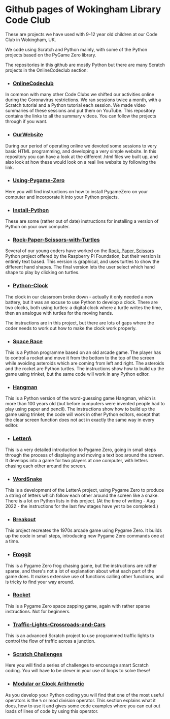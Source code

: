 # Github pages of Wokingham Library Code Club

These are projects we have used with 9-12 year old children at our Code Club in Wokingham, UK.

We code using Scratch and Python mainly, with some of the Python projects based on the PyGame Zero library.

The repositories in this github are mostly Python but there are many Scratch projects in the OnlineCodeclub section:

* ### [OnlineCodeclub](https://github.com/WokLibCodeClub/OnlineCodeclub) 

In common with many other Code Clubs we shifted our activities online during the Coronavirus restrictions. We ran sessions twice a month, with a Scratch tutorial and a Python tutorial each session. We made video summaries of these sessions and put them on YouTube. This repository contains the links to all the summary videos. You can follow the projects through if you want.

* ### [OurWebsite](https://github.com/WokLibCodeClub/OurWebsite) 

During our period of operating online we devoted some sessions to very basic HTML programming, and developing a very simple website. In this repository you can have a look at the different .html files we built up, and also look at how these would look on a real live website by following the link.

* ### [Using-Pygame-Zero](https://github.com/WokLibCodeClub/Using-Pygame-Zero) 

Here you will find instructions on how to install PygameZero on your computer and incorporate it into your Python projects.

* ### [Install-Python](https://github.com/WokLibCodeClub/Install-Python) 

These are some (rather out of date) instructions for installing a version of Python on your own computer.

* ### [Rock-Paper-Scissors-with-Turtles](https://github.com/WokLibCodeClub/Rock-Paper-Scissors-with-Turtles) 

Several of our young coders have worked on the [Rock, Paper, Scissors](https://projects.raspberrypi.org/en/projects/rock-paper-scissors) Python project offered by the Raspberry Pi Foundation, but their version is entirely text based. This version is graphical, and uses turtles to show the different hand shapes. The final version lets the user select which hand shape to play by clicking on turtles. 

* ### [Python-Clock](https://github.com/WokLibCodeClub/Python-Clock) 

The clock in our classroom broke down - actually it only needed a new battery, but it was an excuse to use Python to develop a clock. There are two clocks, both using turtles: a digital clock where a turtle writes the time, then an analogue with turtles for the moving hands.

The instructions are in this project, but there are lots of gaps where the coder needs to work out how to make the clock work properly.

* ### [Space Race](https://github.com/WokLibCodeClub/SpaceRace)

This is a Python programme based on an old arcade game. The player has to control a rocket and move it from the bottom to the top of the screen while avoiding asteroids which are coming from left and right. The asteroids and the rocket are Python turtles. The instructions show how to build up the game using trinket, but the same code will work in any Python editor.

* ### [Hangman](https://github.com/WokLibCodeClub/Hangman)

This is a Python version of the word-guessing game Hangman, which is more than 100 years old (but before computers were invented people had to play using paper and pencil). The instructions show how to build up the game using trinket; the code will work in other Python editors, except that the clear screen function does not act in exactly the same way in every editor.

* ### [LetterA](https://github.com/WokLibCodeClub/LetterA)

This is a very detailed introduction to Pygame Zero, going in small steps through the process of displaying and moving a text box around the screen. It develops into a game for two players at one computer, with letters chasing each other around the screen.

* ### [WordSnake](https://github.com/WokLibCodeClub/WordSnake)

This is a development of the LetterA project, using Pygame Zero to produce a string of letters which follow each other around the screen like a snake. There is a lot on Python lists in this project. (At the time of writing - Aug 2022 - the instructions for the last few stages have yet to be completed.)

* ### [Breakout](https://github.com/WokLibCodeClub/breakout)

This project recreates the 1970s arcade game using Pygame Zero. It builds up the code in small steps, introducing new Pygame Zero commands one at a time.

* ### [Froggit](https://github.com/WokLibCodeClub/froggit)

This is a Pygame Zero frog chasing game, but the instructions are rather sparse, and there's not a lot of explanation about what each part of the game does. It makes extensive use of functions calling other functions, and is tricky to find your way around.

* ### [Rocket](https://github.com/WokLibCodeClub/rocket)

This is a Pygame Zero space zapping game, again with rather sparse instructions. Not for beginners.

* ### [Traffic-Lights-Crossroads-and-Cars](https://github.com/WokLibCodeClub/Traffic-Lights-Crossroads-and-Cars)

This is an advanced Scratch project to use programmed traffic lights to control the flow of traffic across a junction.

* ### [Scratch Challenges](https://github.com/WokLibCodeClub/Scratch-Challenges)

Here you will find a series of challenges to encourage smart Scratch coding. You will have to be clever in your use of loops to solve these!

* ### [Modular or Clock Arithmetic](https://github.com/WokLibCodeClub/Modular-arithmetic)

As you develop your Python coding you will find that one of the most useful operators is the `%` or mod division operator. This section explains what it does, how to use it and gives some code examples where you can cut out loads of lines of code by using this operator.



